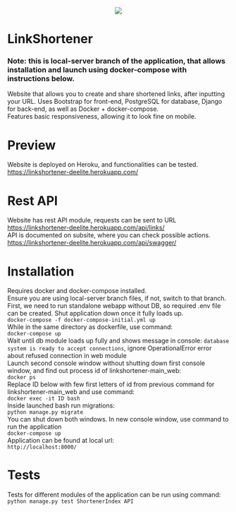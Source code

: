 <p align="center">
  <img src="https://user-images.githubusercontent.com/35972878/133129972-13608f0f-291e-4207-9d5c-0fd6c2e6899a.png">
</p>

# LinkShortener

<h3> Note: this is local-server branch of the application, that allows installation and launch using docker-compose with instructions below.</h3> 

Website that allows you to create and share shortened links, after inputting your URL. 
Uses Bootstrap for front-end, PostgreSQL for database, Django for back-end, as well as Docker + docker-compose.  
Features basic responsiveness, allowing it to look fine on mobile.

# Preview
Website is deployed on Heroku, and functionalities can be tested.  
https://linkshortener-deelite.herokuapp.com/

# Rest API
Website has rest API module, requests can be sent to URL https://linkshortener-deelite.herokuapp.com/api/links/  
API is documented on subsite, where you can check possible actions. https://linkshortener-deelite.herokuapp.com/api/swagger/  

# Installation
Requires docker and docker-compose installed.  
Ensure you are using local-server branch files, if not, switch to that branch.  
First, we need to run standalone webapp without DB, so required .env file can be created. Shut application down once it fully loads up.  
`docker-compose -f docker-compose-initial.yml up`  
While in the same directory as dockerfile, use command:  
`docker-compose up`  
Wait until db module loads up fully and shows message in console: `database system is ready to accept connections`, ignore OperationalError error about refused connection in web module  
Launch second console window without shutting down first console window, and find out process id of linkshortener-main_web:  
`docker ps`  
Replace ID below with few first letters of id from previous command for linkshortener-main_web and use command:  
`docker exec -it ID bash`  
Inside launched bash run migrations:   
`python manage.py migrate`  
You can shut down both windows. In new console window, use command to run the application  
`docker-compose up`  
Application can be found at local url:  
`http://localhost:8000/`  


# Tests
Tests for different modules of the application can be run using command:  
`python manage.py test ShortenerIndex API`  







